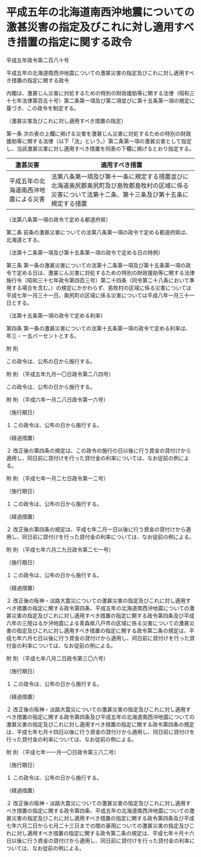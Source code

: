 # 平成五年の北海道南西沖地震についての激甚災害の指定及びこれに対し適用すべき措置の指定に関する政令

平成五年政令第二百八十号

平成五年の北海道南西沖地震についての激甚災害の指定及びこれに対し適用すべき措置の指定に関する政令

内閣は、激甚じん災害に対処するための特別の財政援助等に関する法律（昭和三十七年法律第百五十号）第二条第一項及び第二項並びに第十五条第一項の規定に基づき、この政令を制定する。

（激甚災害及びこれに対し適用すべき措置の指定）

第一条 次の表の上欄に掲げる災害を激甚じん災害に対処するための特別の財政援助等に関する法律（以下「法」という。）第二条第一項の激甚災害として指定し、当該激甚災害に対し適用すべき措置を同表の下欄に掲げるとおり指定する。

激甚災害 | 適用すべき措置  
---|---  
平成五年の北海道南西沖地震による災害 | 法第八条第一項及び第十一条に規定する措置並びに北海道奥尻郡奥尻町及び島牧郡島牧村の区域に係る災害について法第十二条、第十三条及び第十五条に規定する措置  
  
（法第八条第一項の政令で定める都道府県）

第二条 前条の激甚災害についての法第八条第一項の政令で定める都道府県は、北海道とする。

（法第十二条第一項及び第十五条第一項の政令で定める日の特例）

第三条 第一条の激甚災害についての法第十二条第一項及び第十五条第一項の政令で定める日は、激甚じん災害に対処するための特別の財政援助等に関する法律施行令（昭和三十七年政令第四百三号）第二十四条（同令第二十八条において準用する場合を含む。）の規定にかかわらず、島牧村の区域に係る災害については平成七年一月三十一日、奥尻町の区域に係る災害については平成八年一月三十一日とする。

（法第十五条第一項の政令で定める利率）

第四条 第一条の激甚災害についての法第十五条第一項の政令で定める利率は、年三・一五パーセントとする。

附 則

この政令は、公布の日から施行する。

附 則 （平成五年九月一〇日政令第二八四号）

この政令は、公布の日から施行する。

附 則 （平成六年一月二八日政令第一六号）

（施行期日）

１ この政令は、公布の日から施行する。

（経過措置）

２ 改正後の第四条の規定は、この政令の施行の日以後に行う資金の貸付けから適用し、同日前に貸付けを行った貸付金の利率については、なお従前の例による。

附 則 （平成七年一月二七日政令第一二号）

（施行期日）

１ この政令は、公布の日から施行する。

（経過措置）

２ 改正後の第四条の規定は、平成七年二月一日以後に行う資金の貸付けから適用し、同日前に貸付けを行った貸付金の利率については、なお従前の例による。

附 則 （平成七年六月二九日政令第二七一号）

（施行期日）

１ この政令は、公布の日から施行する。

（経過措置）

２ 改正後の阪神・淡路大震災についての激甚災害の指定及びこれに対し適用すべき措置の指定に関する政令第四条、平成五年の北海道南西沖地震についての激甚災害の指定及びこれに対し適用すべき措置の指定に関する政令第四条及び平成六年の三陸はるか沖地震による青森県八戸市の区域に係る災害についての激甚災害の指定及びこれに対し適用すべき措置の指定に関する政令第二条の規定は、平成七年六月七日以後に行う資金の貸付けから適用し、同日前に貸付けを行った貸付金の利率については、なお従前の例による。

附 則 （平成七年八月二日政令第三〇六号）

（施行期日）

１ この政令は、公布の日から施行する。

（経過措置）

２ 改正後の阪神・淡路大震災についての激甚災害の指定及びこれに対し適用すべき措置の指定に関する政令第四条及び平成五年の北海道南西沖地震についての激甚災害の指定及びこれに対し適用すべき措置の指定に関する政令第四条の規定は、平成七年七月十四日以後に行う資金の貸付けから適用し、同日前に貸付けを行った貸付金の利率については、なお従前の例による。

附 則 （平成七年一一月一〇日政令第三八二号）

（施行期日）

１ この政令は、公布の日から施行する。

（経過措置）

２ 改正後の阪神・淡路大震災についての激甚災害の指定及びこれに対し適用すべき措置の指定に関する政令第四条、平成五年の北海道南西沖地震についての激甚災害の指定及びこれに対し適用すべき措置の指定に関する政令第四条及び平成七年六月二日から七月二十三日までの間の豪雨についての激甚災害の指定及びこれに対し適用すべき措置の指定に関する政令第二条の規定は、平成七年十月十六日以後に行う資金の貸付けから適用し、同日前に貸付けを行った貸付金の利率については、なお従前の例による。
